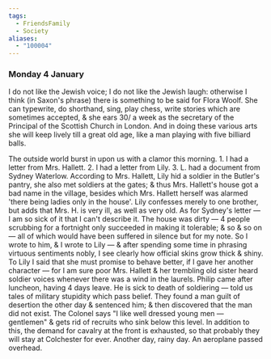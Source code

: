 ```yaml
---
tags:
  - FriendsFamily
  - Society
aliases:
  - "100004"
---
```

### Monday 4 January

I do not like the Jewish voice; I do not like the Jewish laugh: otherwise I think (in Saxon's phrase) there is something to be said for Flora Woolf. She can typewrite, do shorthand, sing, play chess, write stories which are sometimes accepted, & she ears 30/ a week as the secretary of the Principal of the Scottish Church in London. And in doing these various arts she will keep lively till a great old age, like a man playing with five billiard balls.

The outside world burst in upon us with a clamor this morning. 1. I had a letter from Mrs. Hallett. 2. I had a letter from Lily. 3. L. had a document from Sydney Waterlow. According to Mrs. Hallett, Lily hid a soldier in the Butler's pantry, she also met soldiers at the gates; & thus Mrs. Hallett's house got a bad name in the village, besides which Mrs. Hallett herself was alarmed 'there being ladies only in the house'. Lily confesses merely to one brother, but adds that Mrs. H. is very ill, as well as very old. As for Sydney's letter — I am so sick of it that I can't describe it. The house was dirty — 4 people scrubbing for a fortnight only succeeded in making it tolerable; & so & so on — all of which would have been suffered in silence but for my note. So I wrote to him, & I wrote to Lily — & after spending some time in phrasing virtuous sentiments nobly, I see clearly how official skins grow thick & shiny. To Lily I said that she must promise to behave better, if I gave her another character — for I am sure poor Mrs. Hallett & her trembling old sister heard soldier voices whenever there was a wind in the laurels. Philip came after luncheon, having 4 days leave. He is sick to death of soldiering — told us tales of military stupidity which pass belief. They found a man guilt of desertion the other day & sentenced him; & then discovered that the man did not exist. The Colonel says "I like well dressed young men — gentlemen" & gets rid of recruits who sink below this level. In addition to this, the demand for cavalry at the front is exhausted, so that probably they will stay at Colchester for ever. Another day, rainy day. An aeroplane passed overhead.